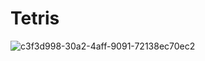 # Tetris
![c3f3d998-30a2-4aff-9091-72138ec70ec2](https://github.com/mustafakabaaa/Tetris/assets/105927807/6a48ae94-668e-4306-a75c-593d2a8c127f)
